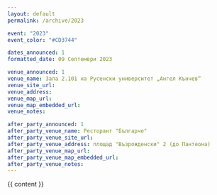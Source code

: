 ```yaml
---
layout: default
permalink: /archive/2023

event: "2023"
event_color: "#CD3744"

dates_announced: 1
formatted_date: 09 Септември 2023

venue_announced: 1
venue_name: Зала 2.101 на Русенски университет „Ангел Кънчев“
venue_site_url:
venue_address:
venue_map_url:
venue_map_embedded_url:
venue_notes:

after_party_announced: 1
after_party_venue_name: Ресторант "Българче"
after_party_venue_site_url:
after_party_venue_address: площад "Възрожденски" 2 (до Пантеона)
after_party_venue_map_url:
after_party_venue_map_embedded_url:
after_party_venue_notes:
---
```


{{ content }}
